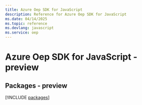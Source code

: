 ```yaml
---
title: Azure Oep SDK for JavaScript
description: Reference for Azure Oep SDK for JavaScript
ms.date: 04/14/2025
ms.topic: reference
ms.devlang: javascript
ms.service: oep
---
```

# Azure Oep SDK for JavaScript - preview
## Packages - preview
[!INCLUDE [packages](oep-index.md)]